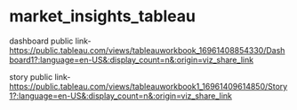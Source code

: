 # market_insights_tableau
dashboard public link-https://public.tableau.com/views/tableauworkbook_16961408854330/Dashboard1?:language=en-US&:display_count=n&:origin=viz_share_link

story  public link-https://public.tableau.com/views/tableauworkbook1_16961409614850/Story1?:language=en-US&:display_count=n&:origin=viz_share_link
